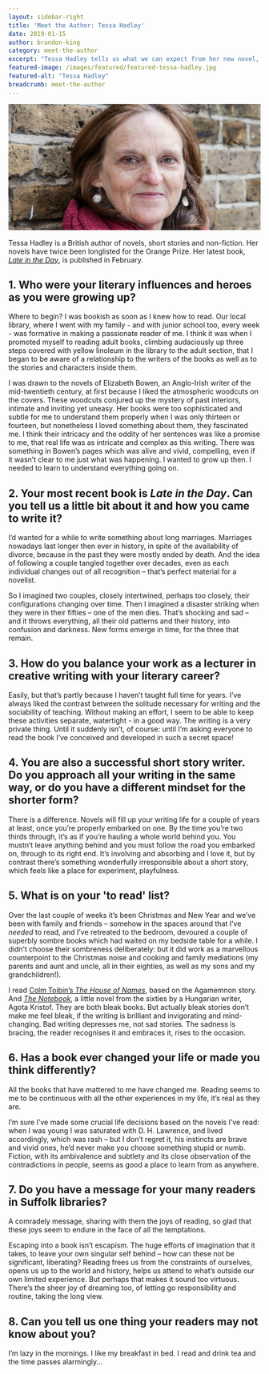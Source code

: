 ```yaml
---
layout: sidebar-right
title: 'Meet the Author: Tessa Hadley'
date: 2019-01-15
author: brandon-king
category: meet-the-author
excerpt: "Tessa Hadley tells us what we can expect from her new novel, how she fits writing around teaching, and about the importance of books and reading in her life."
featured-image: /images/featured/featured-tessa-hadley.jpg
featured-alt: "Tessa Hadley"
breadcrumb: meet-the-author
---
```


![Tessa Hadley](/images/featured/featured-tessa-hadley.jpg)

Tessa Hadley is a British author of novels, short stories and non-fiction. Her novels have twice been longlisted for the Orange Prize. Her latest book, [<cite>Late in the Day</cite>](https://suffolk.spydus.co.uk/cgi-bin/spydus.exe/ENQ/OPAC/BIBENQ?BRN=2506746), is published in February.

## 1. Who were your literary influences and heroes as you were growing up?

Where to begin? I was bookish as soon as I knew how to read. Our local library, where I went with my family - and with junior school too, every week - was formative in making a passionate reader of me. I think it was when I promoted myself to reading adult books, climbing audaciously up three steps covered with yellow linoleum in the library to the adult section, that I began to be aware of a relationship to the writers of the books as well as to the stories and characters inside them.

I was drawn to the novels of Elizabeth Bowen, an Anglo-Irish writer of the mid-twentieth century, at first because I liked the atmospheric woodcuts on the covers. These woodcuts conjured up the mystery of past interiors, intimate and inviting yet uneasy. Her books were too sophisticated and subtle for me to understand them properly when I was only thirteen or fourteen, but nonetheless I loved something about them, they fascinated me. I think their intricacy and the oddity of her sentences was like a promise to me, that real life was as intricate and complex as this writing. There was something in Bowen’s pages which was alive and vivid, compelling, even if it wasn’t clear to me just what was happening. I wanted to grow up then. I needed to learn to understand everything going on.

## 2. Your most recent book is <cite>Late in the Day</cite>. Can you tell us a little bit about it and how you came to write it?

I’d wanted for a while to write something about long marriages. Marriages nowadays last longer then ever in history, in spite of the availability of divorce, because in the past they were mostly ended by death. And the idea of following a couple tangled together over decades, even as each individual changes out of all recognition – that’s perfect material for a novelist.

So I imagined two couples, closely intertwined, perhaps too closely, their configurations changing over time. Then I imagined a disaster striking when they were in their fifties – one of the men dies. That’s shocking and sad – and it throws everything, all their old patterns and their history, into confusion and darkness. New forms emerge in time, for the three that remain.

## 3. How do you balance your work as a lecturer in creative writing with your literary career?

Easily, but that’s partly because I haven’t taught full time for years. I’ve always liked the contrast between the solitude necessary for writing and the sociability of teaching. Without making an effort, I seem to be able to keep these activities separate, watertight - in a good way. The writing is a very private thing. Until it suddenly isn’t, of course: until I’m asking everyone to read the book I’ve conceived and developed in such a secret space!

## 4. You are also a successful short story writer. Do you approach all your writing in the same way, or do you have a different mindset for the shorter form?

There is a difference. Novels will fill up your writing life for a couple of years at least, once you’re properly embarked on one. By the time you’re two thirds through, it’s as if you’re hauling a whole world behind you. You mustn’t leave anything behind and you must follow the road you embarked on, through to its right end. It’s involving and absorbing and I love it, but by contrast there’s something wonderfully irresponsible about a short story, which feels like a place for experiment, playfulness.

## 5. What is on your 'to read' list?

Over the last couple of weeks it’s been Christmas and New Year and we’ve been with family and friends – somehow in the spaces around that I’ve *needed* to read, and I’ve retreated to the bedroom, devoured a couple of superbly sombre books which had waited on my bedside table for a while. I didn’t choose their sombreness deliberately: but it did work as a marvellous counterpoint to the Christmas noise and cooking and family mediations (my parents and aunt and uncle, all in their eighties, as well as my sons and my grandchildren!).

I read [Colm Toibin’s <cite>The House of Names</cite>](https://suffolk.spydus.co.uk/cgi-bin/spydus.exe/ENQ/OPAC/BIBENQ?BRN=2138852), based on the Agamemnon story. And [<cite>The Notebook</cite>](https://suffolk.spydus.co.uk/cgi-bin/spydus.exe/ENQ/OPAC/BIBENQ?BRN=1549954), a little novel from the sixties by a Hungarian writer, Agota Kristof. They are both bleak books. But actually bleak stories don’t make me feel bleak, if the writing is brilliant and invigorating and mind-changing. Bad writing depresses me, not sad stories. The sadness is bracing, the reader recognises it and embraces it, rises to the occasion.

## 6. Has a book ever changed your life or made you think differently?

All the books that have mattered to me have changed me. Reading seems to me to be continuous with all the other experiences in my life, it’s real as they are.

I’m sure I’ve made some crucial life decisions based on the novels I’ve read: when I was young I was saturated with D. H. Lawrence, and lived accordingly, which was rash – but I don’t regret it, his instincts are brave and vivid ones, he’d never make you choose something stupid or numb. Fiction, with its ambivalence and subtlety and its close observation of the contradictions in people, seems as good a place to learn from as anywhere.

## 7. Do you have a message for your many readers in Suffolk libraries?

A comradely message, sharing with them the joys of reading, so glad that these joys seem to endure in the face of all the temptations.

Escaping into a book isn’t escapism. The huge efforts of imagination that it takes, to leave your own singular self behind – how can these not be significant, liberating? Reading frees us from the constraints of ourselves, opens us up to the world and history, helps us attend to what’s outside our own limited experience. But perhaps that makes it sound too virtuous. There’s the sheer joy of dreaming too, of letting go responsibility and routine, taking the long view.

## 8. Can you tell us one thing your readers may not know about you?

I’m lazy in the mornings. I like my breakfast in bed. I read and drink tea and the time passes alarmingly...
